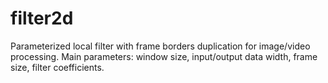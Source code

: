 # filter2d
Parameterized local filter with frame borders duplication for image/video processing. Main parameters: window size, input/output data width, frame size, filter coefficients.
